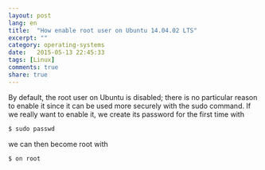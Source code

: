 ```yaml
---
layout: post
lang: en
title:  "How enable root user on Ubuntu 14.04.02 LTS"
excerpt: ""
category: operating-systems
date:   2015-05-13 22:45:33
tags: [Linux]
comments: true
share: true
---
```


By default, the root user on Ubuntu is disabled; there is no particular reason to enable it since it can be used more securely with the sudo command. If we really want to enable it, we create its password for the first time with

```bash
$ sudo passwd
```

we can then become root with

```bash
$ on root
```
